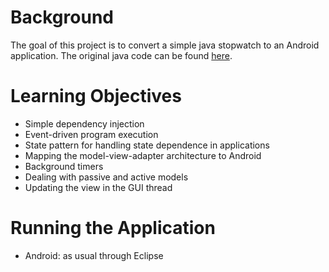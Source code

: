 # Background

The goal of this project is to convert a simple java stopwatch to an Android application.
The original java code can be found [here](https://github.com/concurrency-cs-luc-edu/simplestopwatch-java).

# Learning Objectives

* Simple dependency injection
* Event-driven program execution
* State pattern for handling state dependence in applications
* Mapping the model-view-adapter architecture to Android
* Background timers
* Dealing with passive and active models
* Updating the view in the GUI thread

# Running the Application

* Android: as usual through Eclipse
